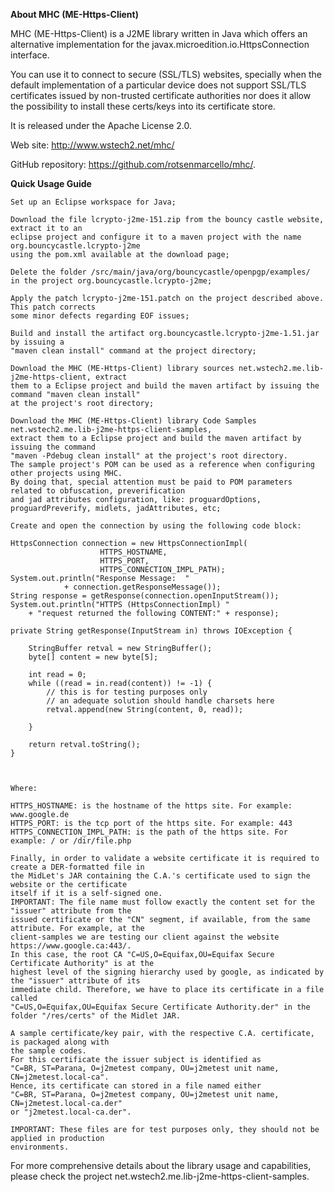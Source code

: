 
<b>About MHC (ME-Https-Client)</b>

MHC (ME-Https-Client) is a J2ME library written in Java which offers an alternative implementation 
for the javax.microedition.io.HttpsConnection interface.

You can use it to connect to secure (SSL/TLS) websites, specially when the default implementation 
of a particular device does not support SSL/TLS certificates issued by non-trusted certificate 
authorities nor does it allow the possibility to install these certs/keys into its certificate store.

It is released under the Apache License 2.0.

Web site: http://www.wstech2.net/mhc/

GitHub repository: https://github.com/rotsenmarcello/mhc/.



<b>Quick Usage Guide</b>

    Set up an Eclipse workspace for Java;

    Download the file lcrypto-j2me-151.zip from the bouncy castle website, extract it to an 
    eclipse project and configure it to a maven project with the name org.bouncycastle.lcrypto-j2me 
    using the pom.xml available at the download page;

    Delete the folder /src/main/java/org/bouncycastle/openpgp/examples/ 
    in the project org.bouncycastle.lcrypto-j2me;

    Apply the patch lcrypto-j2me-151.patch on the project described above. This patch corrects 
    some minor defects regarding EOF issues;

    Build and install the artifact org.bouncycastle.lcrypto-j2me-1.51.jar by issuing a 
    "maven clean install" command at the project directory;

    Download the MHC (ME-Https-Client) library sources net.wstech2.me.lib-j2me-https-client, extract 
    them to a Eclipse project and build the maven artifact by issuing the command "maven clean install" 
    at the project's root directory;

    Download the MHC (ME-Https-Client) library Code Samples net.wstech2.me.lib-j2me-https-client-samples, 
    extract them to a Eclipse project and build the maven artifact by issuing the command 
    "maven -Pdebug clean install" at the project's root directory.
    The sample project's POM can be used as a reference when configuring other projects using MHC. 
    By doing that, special attention must be paid to POM parameters related to obfuscation, preverification 
    and jad attributes configuration, like: proguardOptions, proguardPreverify, midlets, jadAttributes, etc;

    Create and open the connection by using the following code block:

    HttpsConnection connection = new HttpsConnectionImpl(
    					HTTPS_HOSTNAME, 
    					HTTPS_PORT,
    					HTTPS_CONNECTION_IMPL_PATH);
    System.out.println("Response Message:  "
    			+ connection.getResponseMessage());
    String response = getResponse(connection.openInputStream()); 
    System.out.println("HTTPS (HttpsConnectionImpl) "
    	+ "request returned the following CONTENT:" + response);

    private String getResponse(InputStream in) throws IOException {

    	StringBuffer retval = new StringBuffer();
    	byte[] content = new byte[5];

    	int read = 0;
    	while ((read = in.read(content)) != -1) {
    		// this is for testing purposes only
    		// an adequate solution should handle charsets here
    		retval.append(new String(content, 0, read));

    	}

    	return retval.toString();
    }



    Where:

    HTTPS_HOSTNAME: is the hostname of the https site. For example: www.google.de
    HTTPS_PORT: is the tcp port of the https site. For example: 443
    HTTPS_CONNECTION_IMPL_PATH: is the path of the https site. For example: / or /dir/file.php

    Finally, in order to validate a website certificate it is required to create a DER-formatted file in 
    the MidLet's JAR containing the C.A.'s certificate used to sign the website or the certificate 
    itself if it is a self-signed one.
    IMPORTANT: The file name must follow exactly the content set for the "issuer" attribute from the 
    issued certificate or the "CN" segment, if available, from the same attribute. For example, at the 
    client-samples we are testing our client against the website https://www.google.ca:443/. 
    In this case, the root CA "C=US,O=Equifax,OU=Equifax Secure Certificate Authority" is at the 
    highest level of the signing hierarchy used by google, as indicated by the "issuer" attribute of its 
    immediate child. Therefore, we have to place its certificate in a file called 
    "C=US,O=Equifax,OU=Equifax Secure Certificate Authority.der" in the folder "/res/certs" of the Midlet JAR.

    A sample certificate/key pair, with the respective C.A. certificate, is packaged along with 
    the sample codes.
    For this certificate the issuer subject is identified as 
    "C=BR, ST=Parana, O=j2metest company, OU=j2metest unit name, CN=j2metest.local-ca". 
    Hence, its certificate can stored in a file named either 
    "C=BR, ST=Parana, O=j2metest company, OU=j2metest unit name, CN=j2metest.local-ca.der" 
    or "j2metest.local-ca.der".

    IMPORTANT: These files are for test purposes only, they should not be applied in production 
    environments.


For more comprehensive details about the library usage and capabilities, please check the project 
net.wstech2.me.lib-j2me-https-client-samples.
